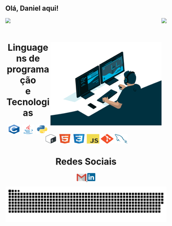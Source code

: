 ## Olá, Daniel aqui!

<div>
 
  <img height="170em" src="https://github-readme-stats.vercel.app/api?username=GulDaniel&show_icons=true&&theme=aura&count_private=true"/>
  
  <img align="right" height="170em" src="https://github-readme-stats.vercel.app/api/top-langs/?username=GulDaniel&layout=compact&langs_count=16&theme=aura"/>
</div>
<br>

<div  align="center">
    <img align="right" height="260" alt="code-time" src="coding.gif">
    <h1 align="center">Linguagens de programação <br>e Tecnologias</h1>
    <img align="center" height="30" width="40" alt="c-icon" src="https://raw.githubusercontent.com/devicons/devicon/master/icons/c/c-original.svg">
    <img align="center" alt="java-icon" height="30" width="40" src="https://github.com/devicons/devicon/blob/master/icons/java/java-original.svg">
    <img align="center" alt="python-icon" height="30" width="40" src="https://raw.githubusercontent.com/devicons/devicon/master/icons/python/python-original.svg">
    <img align="center" height="30" width="40" alt="bash-icon" src="https://github.com/devicons/devicon/blob/master/icons/bash/bash-original.svg">
    <img align="center" height="30" width="40" alt="html-icon" src="https://raw.githubusercontent.com/devicons/devicon/master/icons/html5/html5-original.svg">
    <img align="center" height="30" width="40" alt="css-icon" src="https://raw.githubusercontent.com/devicons/devicon/master/icons/css3/css3-original.svg">
    <img align="center" height="30" width="40" alt="js-icon"  src="https://raw.githubusercontent.com/devicons/devicon/master/icons/javascript/javascript-original.svg">
    <img align="center" alt="git-icon" height="30" width="40" src="https://raw.githubusercontent.com/devicons/devicon/master/icons/git/git-original.svg">
     <img align="center" alt="mysql-icon" height="30" width="40" src="https://github.com/devicons/devicon/blob/master/icons/mysql/mysql-original.svg">
  
  <h1 align="center">Redes Sociais</h1>
    <a href = "mailto: araujo.daniel1400@gmail.com">
      <img width="30" src="gmail.svg">
    </a>
    <a href = "https://www.linkedin.com/in/daniel-oliveira-276675258/">
      <img width="25" src="linkedin.svg">
    </a>
</div>
  
![github contribution grid snake animation](https://raw.githubusercontent.com/GulDaniel/GulDaniel/output/github-contribution-grid-snake-dark.svg#gh-dark-mode-only)

